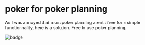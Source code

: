 # poker for poker planning

As I was annoyed that most poker planning arent't free for a simple functionnality, here is a solution. Free to use poker planning.

![badge](https://github.com/worming004/poker/workflows/builddeploy/badge.svg)
